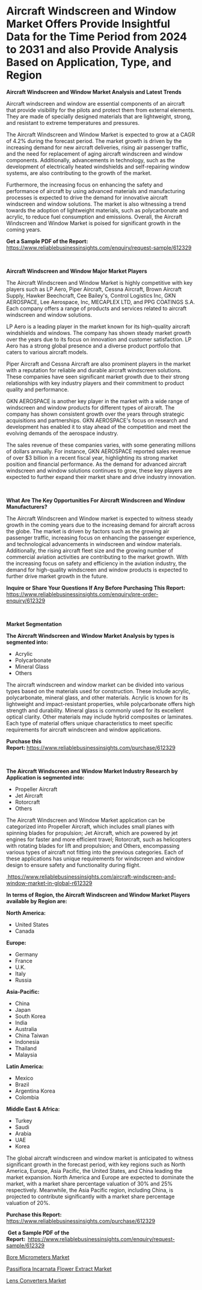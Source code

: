 <p><h1>Aircraft Windscreen and Window Market Offers Provide Insightful Data for the Time Period from 2024 to 2031 and also Provide Analysis Based on Application, Type, and Region</h1></p><p><strong>Aircraft Windscreen and Window Market Analysis and Latest Trends</strong></p>
<p><p>Aircraft windscreen and window are essential components of an aircraft that provide visibility for the pilots and protect them from external elements. They are made of specially designed materials that are lightweight, strong, and resistant to extreme temperatures and pressures.</p><p>The Aircraft Windscreen and Window Market is expected to grow at a CAGR of 4.2% during the forecast period. The market growth is driven by the increasing demand for new aircraft deliveries, rising air passenger traffic, and the need for replacement of aging aircraft windscreen and window components. Additionally, advancements in technology, such as the development of electrically heated windshields and self-repairing window systems, are also contributing to the growth of the market.</p><p>Furthermore, the increasing focus on enhancing the safety and performance of aircraft by using advanced materials and manufacturing processes is expected to drive the demand for innovative aircraft windscreen and window solutions. The market is also witnessing a trend towards the adoption of lightweight materials, such as polycarbonate and acrylic, to reduce fuel consumption and emissions. Overall, the Aircraft Windscreen and Window Market is poised for significant growth in the coming years.</p></p>
<p><strong>Get a Sample PDF of the Report:&nbsp;</strong> <a href="https://www.reliablebusinessinsights.com/enquiry/request-sample/612329">https://www.reliablebusinessinsights.com/enquiry/request-sample/612329</a></p>
<p>&nbsp;</p>
<p><strong>Aircraft Windscreen and Window Major Market Players</strong></p>
<p><p>The Aircraft Windscreen and Window Market is highly competitive with key players such as LP Aero, Piper Aircraft, Cessna Aircraft, Brown Aircraft Supply, Hawker Beechcraft, Cee Bailey's, Control Logistics Inc, GKN AEROSPACE, Lee Aerospace, Inc, MECAPLEX LTD, and PPG COATINGS S.A. Each company offers a range of products and services related to aircraft windscreen and window solutions.</p><p>LP Aero is a leading player in the market known for its high-quality aircraft windshields and windows. The company has shown steady market growth over the years due to its focus on innovation and customer satisfaction. LP Aero has a strong global presence and a diverse product portfolio that caters to various aircraft models.</p><p>Piper Aircraft and Cessna Aircraft are also prominent players in the market with a reputation for reliable and durable aircraft windscreen solutions. These companies have seen significant market growth due to their strong relationships with key industry players and their commitment to product quality and performance.</p><p>GKN AEROSPACE is another key player in the market with a wide range of windscreen and window products for different types of aircraft. The company has shown consistent growth over the years through strategic acquisitions and partnerships. GKN AEROSPACE's focus on research and development has enabled it to stay ahead of the competition and meet the evolving demands of the aerospace industry.</p><p>The sales revenue of these companies varies, with some generating millions of dollars annually. For instance, GKN AEROSPACE reported sales revenue of over $3 billion in a recent fiscal year, highlighting its strong market position and financial performance. As the demand for advanced aircraft windscreen and window solutions continues to grow, these key players are expected to further expand their market share and drive industry innovation.</p></p>
<p>&nbsp;</p>
<p><strong>What Are The Key Opportunities For Aircraft Windscreen and Window Manufacturers?</strong></p>
<p><p>The Aircraft Windscreen and Window market is expected to witness steady growth in the coming years due to the increasing demand for aircraft across the globe. The market is driven by factors such as the growing air passenger traffic, increasing focus on enhancing the passenger experience, and technological advancements in windscreen and window materials. Additionally, the rising aircraft fleet size and the growing number of commercial aviation activities are contributing to the market growth. With the increasing focus on safety and efficiency in the aviation industry, the demand for high-quality windscreen and window products is expected to further drive market growth in the future.</p></p>
<p><strong>Inquire or Share Your Questions If Any Before Purchasing This Report:</strong> <a href="https://www.reliablebusinessinsights.com/enquiry/pre-order-enquiry/612329">https://www.reliablebusinessinsights.com/enquiry/pre-order-enquiry/612329</a></p>
<p>&nbsp;</p>
<p><strong>Market Segmentation</strong></p>
<p><strong>The Aircraft Windscreen and Window Market Analysis by types is segmented into:</strong></p>
<p><ul><li>Acrylic</li><li>Polycarbonate</li><li>Mineral Glass</li><li>Others</li></ul></p>
<p><p>The aircraft windscreen and window market can be divided into various types based on the materials used for construction. These include acrylic, polycarbonate, mineral glass, and other materials. Acrylic is known for its lightweight and impact-resistant properties, while polycarbonate offers high strength and durability. Mineral glass is commonly used for its excellent optical clarity. Other materials may include hybrid composites or laminates. Each type of material offers unique characteristics to meet specific requirements for aircraft windscreen and window applications.</p></p>
<p><strong>Purchase this Report:&nbsp;</strong><a href="https://www.reliablebusinessinsights.com/purchase/612329">https://www.reliablebusinessinsights.com/purchase/612329</a></p>
<p>&nbsp;</p>
<p><strong>The Aircraft Windscreen and Window Market Industry Research by Application is segmented into:</strong></p>
<p><ul><li>Propeller Aircraft</li><li>Jet Aircraft</li><li>Rotorcraft</li><li>Others</li></ul></p>
<p><p>The Aircraft Windscreen and Window Market application can be categorized into Propeller Aircraft, which includes small planes with spinning blades for propulsion; Jet Aircraft, which are powered by jet engines for faster and more efficient travel; Rotorcraft, such as helicopters with rotating blades for lift and propulsion; and Others, encompassing various types of aircraft not fitting into the previous categories. Each of these applications has unique requirements for windscreen and window design to ensure safety and functionality during flight.</p></p>
<p><a href="https://www.reliablebusinessinsights.com/aircraft-windscreen-and-window-market-in-global-r612329">&nbsp;https://www.reliablebusinessinsights.com/aircraft-windscreen-and-window-market-in-global-r612329</a></p>
<p><strong>In terms of Region, the Aircraft Windscreen and Window Market Players available by Region are:</strong></p>
<p>
    <p> <strong> North America: </strong>
        <ul>
            <li>United States</li>
            <li>Canada</li>
        </ul>
        </p> 
    <p> <strong> Europe: </strong>
        <ul>
            <li>Germany</li>
            <li>France</li>
            <li>U.K.</li>
            <li>Italy</li>
            <li>Russia</li>
        </ul>
        </p> 
    <p> <strong> Asia-Pacific: </strong>
        <ul>
            <li>China</li>
            <li>Japan</li>
            <li>South Korea</li>
            <li>India</li>
            <li>Australia</li>
            <li>China Taiwan</li>
            <li>Indonesia</li>
            <li>Thailand</li>
            <li>Malaysia</li>
        </ul>
        </p> 
    <p> <strong> Latin America: </strong>
        <ul>
            <li>Mexico</li>
            <li>Brazil</li>
            <li>Argentina Korea</li>
            <li>Colombia</li>
        </ul>
        </p> 
    <p> <strong> Middle East & Africa: </strong>
        <ul>
            <li>Turkey</li>
            <li>Saudi</li>
            <li>Arabia</li>
            <li>UAE</li>
            <li>Korea</li>
        </ul>
    </p>
    </p>
<p><p>The global aircraft windscreen and window market is anticipated to witness significant growth in the forecast period, with key regions such as North America, Europe, Asia Pacific, the United States, and China leading the market expansion. North America and Europe are expected to dominate the market, with a market share percentage valuation of 30% and 25% respectively. Meanwhile, the Asia Pacific region, including China, is projected to contribute significantly with a market share percentage valuation of 20%.</p></p>
<p><strong>Purchase this Report: </strong><a href="https://www.reliablebusinessinsights.com/purchase/612329">https://www.reliablebusinessinsights.com/purchase/612329</a></p>
<p>&nbsp;<strong>Get a Sample PDF of the Report:&nbsp;&nbsp;</strong><a href="https://www.reliablebusinessinsights.com/enquiry/request-sample/612329">https://www.reliablebusinessinsights.com/enquiry/request-sample/612329</a></p>
<p><strong></strong></p>
<p><p><a href="https://github.com/twilaDurgan2023/Market-Research-Report-List-1/blob/main/bore-micrometers-market.md">Bore Micrometers Market</a></p><p><a href="https://github.com/lianapter60/Market-Research-Report-List-1/blob/main/passiflora-incarnata-flower-extract-market.md">Passiflora Incarnata Flower Extract Market</a></p><p><a href="https://github.com/seamusocallaghan/Market-Research-Report-List-1/blob/main/lens-converters-market.md">Lens Converters Market</a></p></p>